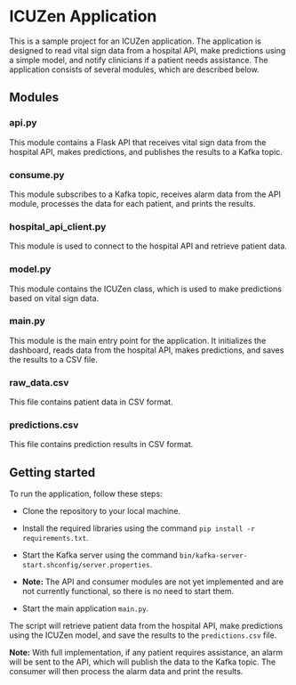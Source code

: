 # ICUZen Application
This is a sample project for an ICUZen application. The application is designed to read vital sign data from a hospital API, make predictions using a simple model, and notify clinicians if a patient needs assistance. The application consists of several modules, which are described below.

## Modules
### api.py
This module contains a Flask API that receives vital sign data from the hospital API, makes predictions, and publishes the results to a Kafka topic.

### consume.py
This module subscribes to a Kafka topic, receives alarm data from the API module, processes the data for each patient, and prints the results.

###  hospital_api_client.py
This module is used to connect to the hospital API and retrieve patient data.

###  model.py
This module contains the ICUZen class, which is used to make predictions based on vital sign data.

###  main.py
This module is the main entry point for the application. It initializes the dashboard, reads data from the hospital API, makes predictions, and saves the results to a CSV file.

### raw_data.csv
This file contains patient data in CSV format.

### predictions.csv
This file contains prediction results in CSV format.

## Getting started
To run the application, follow these steps:

- Clone the repository to your local machine.

- Install the required libraries using the command ```pip install -r requirements.txt```.

- Start the Kafka server using the command ```bin/kafka-server-start.shconfig/server.properties```.

- **Note:** The API and consumer modules are not yet implemented and are not currently functional, so there is no need to start them.

- Start the main application ```main.py```.

The script will retrieve patient data from the hospital API, make predictions using the ICUZen model, and save the results to the ```predictions.csv``` file. 

**Note:** With full implementation, if any patient requires assistance, an alarm will be sent to the API, which will publish the data to the Kafka topic. The consumer will then process the alarm data and print the results.

